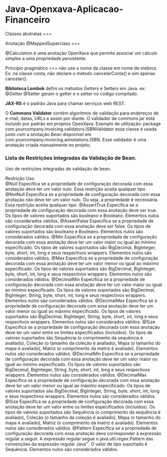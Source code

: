 # Java-Openxava-Aplicacao-Financeiro

Classes abstratas ===

Anotação @MappedSuperclass ===

@Calculation é uma anotação OpenXava que permite associar um cálculo simples a uma propriedade persistente.

Princípio pragmático === não use o nome da classe em nome de mebros. Ex: na classe conta, não declare o método cancelarConta() e sim apenas cancelar().

<strong>Biblioteca Lombok</strong> defini os métodos Getters e Setters em Java. ex: @Getter @Setter geram o getter e o setter no código compilado.

<strong>JAX-RS</strong> é o padrão Java para chamar serviços web REST.

O <strong>Commons Validator</strong> contém algoritmos de validação para endereços de e-mail, datas, URLs e assim por diante. O validador de commons.jar está incluído por padrão em projetos OpenXava. Exemplo de utilização: package com.yourcompany.invoicing.validators.ISBNValidator essa classe é usada junto com a anotação <em>Bean</em> disponível em com.yourcompany.invoicing.annotations.ISBN. Esse validador é uma anotação criada manualmente no projeto.

<h3>Lista de Restrições Integradas da Validação de Bean.</h3>
<p>Uso de restrições integradas de validação de bean.</p>
Restrição Uso:<br/>
@Null	Especifica se a propriedade de configuração decorada com essa anotação deve ter um valor nulo. Essa restrição aceita qualquer tipo.
@NotNull	Especifica se a propriedade de configuração decorada com essa anotação não deve ter um valor nulo. Ou seja, a propriedade é necessária. Essa restrição aceita qualquer tipo.
@AssertTrue	Especifica se a propriedade de configuração decorada com essa anotação deve ser true. Os tipos de valores suportados são booleano e Booleano. Elementos nulos são considerados válidos.
@AssertFalse	Especifica se a propriedade de configuração decorada com essa anotação deve ser false. Os tipos de valores suportados são booleano e Booleano. Elementos nulos são considerados válidos.
@Min	Especifica se a propriedade de configuração decorada com essa anotação deve ter um valor maior ou igual ao mínimo especificado. Os tipos de valores suportados são BigDecimal, BigInteger, byte, short, int, long e seus respectivos wrappers. Elementos nulos são considerados válidos.
@Max	Especifica se a propriedade de configuração decorada com essa anotação deve ter um valor menor ou igual ao máximo especificado. Os tipos de valores suportados são BigDecimal, BigInteger, byte, short, int, long e seus respectivos wrappers. Elementos nulos são considerados válidos.
@DecimalMin	Especifica se a propriedade de configuração decorada com essa anotação deve ter um valor maior ou igual ao mínimo especificado. Os tipos de valores suportados são BigDecimal, BigInteger, String, byte, short, int, long e seus respectivos wrappers. Elementos nulos são considerados válidos.
@DecimalMax	Especifica se a propriedade de configuração decorada com essa anotação deve ter um valor menor ou igual ao máximo especificado. Os tipos de valores suportados são BigDecimal, BigInteger, String, byte, short, int, long e seus respectivos wrappers. Elementos nulos são considerados válidos.
@Size	Especifica se a propriedade de configuração decorada com essa anotação deve ter um valor entre os limites especificados (incluídos). Os tipos de valores suportados são Sequência (o comprimento da sequência é avaliado), Coleção (o tamanho da coleção é avaliado), Mapa (o tamanho do mapa é avaliado), Matriz (o comprimento da matriz é avaliado). Elementos nulos são considerados válidos.
@DecimalMin	Especifica se a propriedade de configuração decorada com essa anotação deve ter um valor maior ou igual ao mínimo especificado. Os tipos de valores suportados são BigDecimal, BigInteger, String, byte, short, int, long e seus respectivos wrappers. Elementos nulos são considerados válidos.
@DecimalMax	Especifica se a propriedade de configuração decorada com essa anotação deve ter um valor menor ou igual ao máximo especificado. Os tipos de valores suportados são BigDecimal, BigInteger, String, byte, short, int, long e seus respectivos wrappers. Elementos nulos são considerados válidos.
@Size	Especifica se a propriedade de configuração decorada com essa anotação deve ter um valor entre os limites especificados (incluídos). Os tipos de valores suportados são Sequência (o comprimento da sequência é avaliado), Coleção (o tamanho da coleção é avaliado), Mapa (o tamanho do mapa é avaliado), Matriz (o comprimento da matriz é avaliado). Elementos nulos são considerados válidos.
@Pattern	Especifica se a propriedade de configuração decorada com essa anotação deve corresponder à expressão regular a seguir. A expressão regular segue o java.util.regex.Pattern das convenções da expressão regular Java™. O valor de tipo suportado é Sequência. Elementos nulos são considerados válidos.
